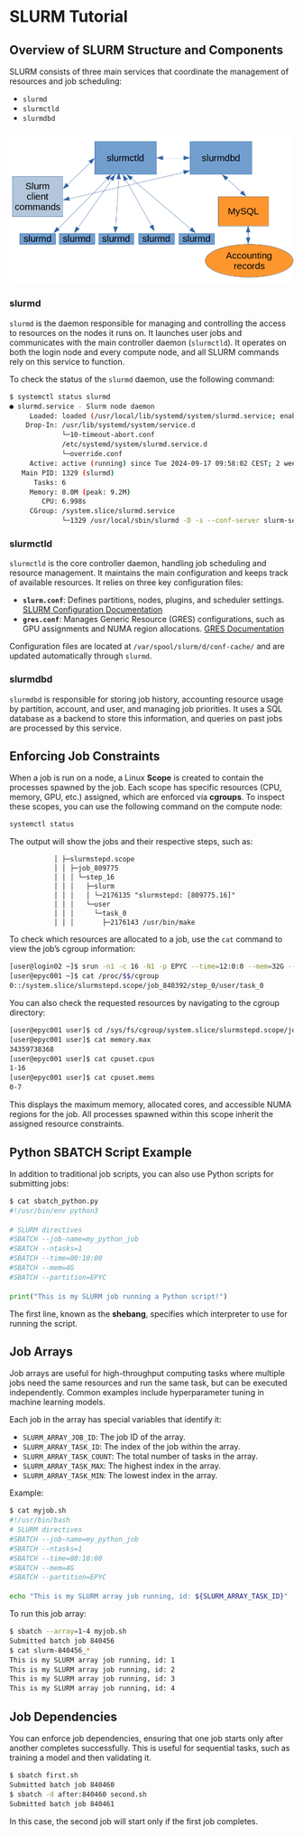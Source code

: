 # SLURM Tutorial

## Overview of SLURM Structure and Components

SLURM consists of three main services that coordinate the management of resources and job scheduling:

- `slurmd`
- `slurmctld`
- `slurmdbd`

![Slurm scheme](slurmc_conf.gif "Slurm scheme")

### slurmd

`slurmd` is the daemon responsible for managing and controlling the access to resources on the nodes it runs on. It launches user jobs and communicates with the main controller daemon (`slurmctld`). It operates on both the login node and every compute node, and all SLURM commands rely on this service to function.

To check the status of the `slurmd` daemon, use the following command:

```bash
$ systemctl status slurmd
● slurmd.service - Slurm node daemon
     Loaded: loaded (/usr/local/lib/systemd/system/slurmd.service; enabled; preset: disabled)
    Drop-In: /usr/lib/systemd/system/service.d
             └─10-timeout-abort.conf
             /etc/systemd/system/slurmd.service.d
             └─override.conf
     Active: active (running) since Tue 2024-09-17 09:58:02 CEST; 2 weeks 5 days ago
   Main PID: 1329 (slurmd)
      Tasks: 6
     Memory: 8.0M (peak: 9.2M)
        CPU: 6.998s
     CGroup: /system.slice/slurmd.service
             └─1329 /usr/local/sbin/slurmd -D -s --conf-server slurm-server.hpc.rd
```

### slurmctld

`slurmctld` is the core controller daemon, handling job scheduling and resource management. It maintains the main configuration and keeps track of available resources. It relies on three key configuration files:

- **`slurm.conf`**: Defines partitions, nodes, plugins, and scheduler settings. [SLURM Configuration Documentation](https://slurm.schedmd.com/slurm.conf.html)
- **`gres.conf`**: Manages Generic Resource (GRES) configurations, such as GPU assignments and NUMA region allocations. [GRES Documentation](https://slurm.schedmd.com/gres.conf.html)

Configuration files are located at `/var/spool/slurm/d/conf-cache/` and are updated automatically through `slurmd`.

### slurmdbd

`slurmdbd` is responsible for storing job history, accounting resource usage by partition, account, and user, and managing job priorities. It uses a SQL database as a backend to store this information, and queries on past jobs are processed by this service.

## Enforcing Job Constraints

When a job is run on a node, a Linux **Scope** is created to contain the processes spawned by the job. Each scope has specific resources (CPU, memory, GPU, etc.) assigned, which are enforced via **cgroups**. To inspect these scopes, you can use the following command on the compute node:

```bash
systemctl status
```

The output will show the jobs and their respective steps, such as:

```
           │ ├─slurmstepd.scope
           │ │ ├─job_809775
           │ │ │ └─step_16
           │ │ │   ├─slurm
           │ │ │   │ └─2176135 "slurmstepd: [809775.16]"
           │ │ │   └─user
           │ │ │     └─task_0
           │ │ │       ├─2176143 /usr/bin/make
```

To check which resources are allocated to a job, use the `cat` command to view the job’s cgroup information:

```bash
[user@login02 ~]$ srun -n1 -c 16 -N1 -p EPYC --time=12:0:0 --mem=32G --pty bash
[user@epyc001 ~]$ cat /proc/$$/cgroup
0::/system.slice/slurmstepd.scope/job_840392/step_0/user/task_0
```

You can also check the requested resources by navigating to the cgroup directory:

```bash
[user@epyc001 user]$ cd /sys/fs/cgroup/system.slice/slurmstepd.scope/job_840392/
[user@epyc001 user]$ cat memory.max
34359738368
[user@epyc001 user]$ cat cpuset.cpus
1-16
[user@epyc001 user]$ cat cpuset.mems
0-7
```

This displays the maximum memory, allocated cores, and accessible NUMA regions for the job. All processes spawned within this scope inherit the assigned resource constraints.

## Python SBATCH Script Example

In addition to traditional job scripts, you can also use Python scripts for submitting jobs:

```python
$ cat sbatch_python.py
#!/usr/bin/env python3

# SLURM directives
#SBATCH --job-name=my_python_job
#SBATCH --ntasks=1
#SBATCH --time=00:10:00
#SBATCH --mem=4G
#SBATCH --partition=EPYC

print("This is my SLURM job running a Python script!")
```

The first line, known as the **shebang**, specifies which interpreter to use for running the script.

## Job Arrays

Job arrays are useful for high-throughput computing tasks where multiple jobs need the same resources and run the same task, but can be executed independently. Common examples include hyperparameter tuning in machine learning models.

Each job in the array has special variables that identify it:

- `SLURM_ARRAY_JOB_ID`: The job ID of the array.
- `SLURM_ARRAY_TASK_ID`: The index of the job within the array.
- `SLURM_ARRAY_TASK_COUNT`: The total number of tasks in the array.
- `SLURM_ARRAY_TASK_MAX`: The highest index in the array.
- `SLURM_ARRAY_TASK_MIN`: The lowest index in the array.

Example:

```bash
$ cat myjob.sh
#!/usr/bin/bash
# SLURM directives
#SBATCH --job-name=my_python_job
#SBATCH --ntasks=1
#SBATCH --time=00:10:00
#SBATCH --mem=4G
#SBATCH --partition=EPYC

echo "This is my SLURM array job running, id: ${SLURM_ARRAY_TASK_ID}"
```

To run this job array:

```bash
$ sbatch --array=1-4 myjob.sh
Submitted batch job 840456
$ cat slurm-840456_*
This is my SLURM array job running, id: 1
This is my SLURM array job running, id: 2
This is my SLURM array job running, id: 3
This is my SLURM array job running, id: 4
```

## Job Dependencies

You can enforce job dependencies, ensuring that one job starts only after another completes successfully. This is useful for sequential tasks, such as training a model and then validating it.

```bash
$ sbatch first.sh
Submitted batch job 840460
$ sbatch -d after:840460 second.sh
Submitted batch job 840461
```

In this case, the second job will start only if the first job completes.
